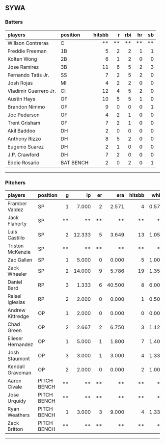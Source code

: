 ## SYWA

### Batters

 
|players               |position  | hitsbb|  r| rbi| hr| sb| 
|:---------------------|:---------|------:|--:|---:|--:|--:| 
|Willson Contreras     |C         |     **| **|  **| **| **| 
|Freddie Freeman       |1B        |      5|  2|   2|  1|  1| 
|Kolten Wong           |2B        |      6|  1|   2|  0|  0| 
|Jose Ramirez          |3B        |     11|  6|   5|  2|  3| 
|Fernando Tatis Jr.    |SS        |      7|  2|   5|  2|  0| 
|Josh Rojas            |MI        |      4|  2|   2|  0|  0| 
|Vladimir Guerrero Jr. |CI        |     12|  4|   5|  2|  0| 
|Austin Hays           |OF        |     10|  5|   5|  1|  0| 
|Brandon Nimmo         |OF        |      9|  0|   0|  0|  1| 
|Joc Pederson          |OF        |      4|  2|   1|  0|  0| 
|Trent Grisham         |OF        |      7|  2|   1|  0|  0| 
|Akil Baddoo           |DH        |      2|  0|   0|  0|  0| 
|Anthony Rizzo         |DH        |      8|  5|   2|  0|  0| 
|Eugenio Suarez        |DH        |      2|  1|   0|  0|  0| 
|J.P. Crawford         |DH        |      7|  2|   0|  0|  0| 
|Eddie Rosario         |BAT BENCH |      2|  0|   2|  0|  1| 


* * *

### Pitchers

 
|players           |position    |  g|     ip| er|    era| hitsbb|  whip| so|  w| sv| 
|:-----------------|:-----------|--:|------:|--:|------:|------:|-----:|--:|--:|--:| 
|Framber Valdez    |SP          |  1|  7.000|  2|  2.571|      4| 0.571|  7|  1|  0| 
|Jack Flaherty     |SP          | **|     **| **|     **|     **|    **| **| **| **| 
|Luis Castillo     |SP          |  2| 12.333|  5|  3.649|     13| 1.054| 14|  0|  0| 
|Triston McKenzie  |SP          | **|     **| **|     **|     **|    **| **| **| **| 
|Zac Gallen        |SP          |  1|  5.000|  0|  0.000|      5| 1.000|  6|  1|  0| 
|Zack Wheeler      |SP          |  2| 14.000|  9|  5.786|     19| 1.357| 14|  1|  0| 
|Daniel Bard       |RP          |  3|  1.333|  6| 40.500|      8| 6.000|  2|  0|  0| 
|Raisel Iglesias   |RP          |  2|  2.000|  0|  0.000|      1| 0.500|  4|  0|  1| 
|Andrew Kittredge  |OP          |  1|  2.000|  0|  0.000|      0| 0.000|  2|  0|  1| 
|Chad Green        |OP          |  2|  2.667|  2|  6.750|      3| 1.125|  3|  0|  0| 
|Elieser Hernandez |OP          |  1|  5.000|  1|  1.800|      7| 1.400|  4|  1|  0| 
|Josh Staumont     |OP          |  3|  3.000|  1|  3.000|      4| 1.333|  4|  1|  0| 
|Kendall Graveman  |OP          |  2|  2.000|  0|  0.000|      2| 1.000|  1|  1|  0| 
|Aaron Civale      |PITCH BENCH | **|     **| **|     **|     **|    **| **| **| **| 
|Jose Urquidy      |PITCH BENCH | **|     **| **|     **|     **|    **| **| **| **| 
|Ryan Weathers     |PITCH BENCH |  1|  3.000|  3|  9.000|      4| 1.333|  1|  0|  0| 
|Zack Britton      |PITCH BENCH | **|     **| **|     **|     **|    **| **| **| **| 


* * *


